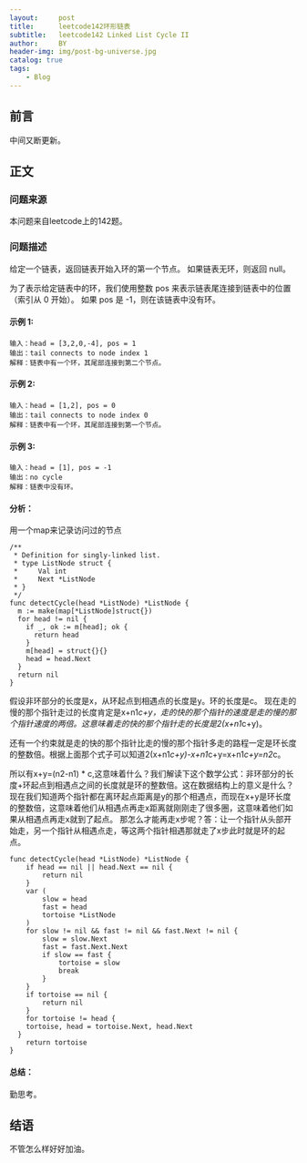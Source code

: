 ```yaml
---
layout:     post
title:      leetcode142环形链表
subtitle:   leetcode142 Linked List Cycle II
author:     BY
header-img: img/post-bg-universe.jpg
catalog: true
tags:
    - Blog
---
```



## 前言

中间又断更新。

## 正文

### 问题来源

本问题来自leetcode上的142题。  

### 问题描述

给定一个链表，返回链表开始入环的第一个节点。 如果链表无环，则返回 null。

为了表示给定链表中的环，我们使用整数 pos 来表示链表尾连接到链表中的位置（索引从 0 开始）。 如果 pos 是 -1，则在该链表中没有环。

#### 示例 1:
```
输入：head = [3,2,0,-4], pos = 1
输出：tail connects to node index 1
解释：链表中有一个环，其尾部连接到第二个节点。
```

#### 示例 2:
```
输入：head = [1,2], pos = 0
输出：tail connects to node index 0
解释：链表中有一个环，其尾部连接到第一个节点。
```
#### 示例 3:
```
输入：head = [1], pos = -1
输出：no cycle
解释：链表中没有环。
```

#### 分析：
用一个map来记录访问过的节点
```
/**
 * Definition for singly-linked list.
 * type ListNode struct {
 *     Val int
 *     Next *ListNode
 * }
 */
func detectCycle(head *ListNode) *ListNode {
  m := make(map[*ListNode]struct{})
  for head != nil {
    if _, ok := m[head]; ok {
      return head
    }
    m[head] = struct{}{}
    head = head.Next
  }
  return nil
}
```
假设非环部分的长度是x，从环起点到相遇点的长度是y。环的长度是c。
现在走的慢的那个指针走过的长度肯定是x+n1*c+y，走的快的那个指针的速度是走的慢的那个指针速度的两倍。这意味着走的快的那个指针走的长度是2(x+n1*c+y)。

还有一个约束就是走的快的那个指针比走的慢的那个指针多走的路程一定是环长度的整数倍。根据上面那个式子可以知道2(x+n1*c+y)-x+n1*c+y=x+n1*c+y=n2*c。

所以有x+y=(n2-n1) * c,这意味着什么？我们解读下这个数学公式：非环部分的长度+环起点到相遇点之间的长度就是环的整数倍。这在数据结构上的意义是什么？现在我们知道两个指针都在离环起点距离是y的那个相遇点，而现在x+y是环长度的整数倍，这意味着他们从相遇点再走x距离就刚刚走了很多圈，这意味着他们如果从相遇点再走x就到了起点。
那怎么才能再走x步呢？答：让一个指针从头部开始走，另一个指针从相遇点走，等这两个指针相遇那就走了x步此时就是环的起点。
```
func detectCycle(head *ListNode) *ListNode {
    if head == nil || head.Next == nil {
        return nil
    }
    var (
        slow = head
        fast = head
        tortoise *ListNode
    )
    for slow != nil && fast != nil && fast.Next != nil {
        slow = slow.Next
        fast = fast.Next.Next
        if slow == fast {
            tortoise = slow
            break
        }
    }
    if tortoise == nil {
        return nil
    }
    for tortoise != head {
    tortoise, head = tortoise.Next, head.Next
  }
    return tortoise
}
```

#### 总结：
勤思考。  

## 结语
不管怎么样好好加油。
